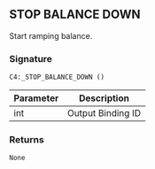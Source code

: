 ## STOP BALANCE DOWN

Start ramping balance.


### Signature

`C4:_STOP_BALANCE_DOWN ()`


| Parameter | Description |
| --- | --- |
| int | Output Binding ID |


### Returns

`None`